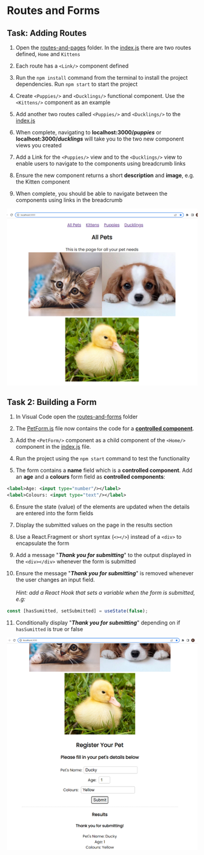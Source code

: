 # Routes and Forms

## Task: Adding Routes

1. Open the [routes-and-pages][1] folder. In the [index.js][2] there are two routes defined, `Home` and `Kittens`

1. Each route has a `<Link/>` component defined

1. Run the `npm install` command from the terminal to install the project dependencies. Run `npm start` to start the project

1. Create `<Puppies/>` and `<Ducklings/>` functional component. Use the `<Kittens/>` component as an example 

1. Add another two routes called `<Puppies/>` and `<Ducklings/>` to the [index.js][2]

1. When complete, navigating to __localhost:3000/*puppies*__ or __localhost:3000/*ducklings*__ will take you to the two new component views you created

1. Add a Link for the `<Puppies/>` view and to the `<Ducklings/>` view to enable users to navigate to the components using  breadcrumb links

1. Ensure the new component returns a short __description__ and __image__, e.g. the Kitten component

1. When complete, you should be able to navigate between the components using links in the breadcrumb

![Cute Pets Interface](./docs/cute-pet-store.png)

## Task 2: Building a Form

1. In Visual Code open the [routes-and-forms][1] folder

1. The [PetForm.js][2] file now contains the code for a [__controlled component__][4].

1. Add the `<PetForm/>` component as a child component of the `<Home/>` component in the [index.js][2] file.

1. Run the project using the `npm start` command to test the functionality

1. The form contains a __name__ field which is a __controlled component__. Add an __age__ and a __colours__ form field as __controlled components__:

```XML
<label>Age: <input type="number"/></label>
<label>Colours: <input type="text"/></label>
```

6. Ensure the state (value) of the elements are updated when the details are entered into the form fields

1. Display the submitted values on the page in the results section

1. Use a React.Fragment or short syntax (`<></>`) instead of a `<div>` to encapsulate the form

1. Add a message "__*Thank you for submitting*__" to the output displayed in the `<div></div>` whenever the form is submitted

1. Ensure the message "__*Thank you for submitting*__" is removed whenever the user changes an input field. <br/><br/>*Hint: add a React Hook that sets a variable when the form is submitted, e.g:*
```js
const [hasSumitted, setSubmitted] = useState(false);
```
11. Conditionally display "__*Thank you for submitting*__" depending on if `hasSumitted` is true or false

![Cute Pets Interface Form](./docs/cute-pet-store-form.png)

[1]:/routes-and-forms/
[2]:/routes-and-forms/src/index.js
[3]:/routes-and-forms/src/components/PetForm.js
[4]:https://reactjs.org/docs/forms.html
